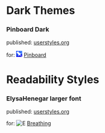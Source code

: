 # Dark Themes
### Pinboard Dark
published: [userstyles.org](https://userstyles.org/styles/151351/pinboard-dark)

for: ![Pinboard logo](img/pinboard.gif) [Pinboard](https://pinboard.in)
# Readability Styles
### ElysaHenegar larger font
published: [userstyles.org](https://userstyles.org/styles/155318/elysahenegar-larger-font)

for: ![E](img.elysahenegar.png) [Breathing](http://elysahenegar.com/)
